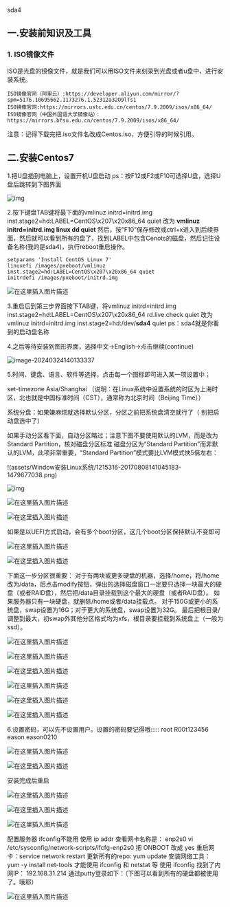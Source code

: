 sda4

## 一.安装前知识及工具

### 1. ISO镜像文件

ISO是光盘的镜像文件，就是我们可以用ISO文件来刻录到光盘或者u盘中，进行安装系统。

```
ISO镜像官网（阿里云）:https://developer.aliyun.com/mirror/?spm=5176.10695662.1173276.1.52312a32O9lTs1
ISO镜像官网:https://mirrors.ustc.edu.cn/centos/7.9.2009/isos/x86_64/
ISO镜像官网（中国外国语大学镜像站）：https://mirrors.bfsu.edu.cn/centos/7.9.2009/isos/x86_64/
```

注意：记得下载完把.iso文件名改成Centos.iso，方便引导的时候引用。



## 二.安装Centos7

1.把U盘插到电脑上，设置开机U盘启动 ps：按F12或F2或F10可选择U盘，选择U盘后跳转到下图界面

![img](assets/Window安装Linux系统/1215316-20170808134807261-1327986157.png) 

2.按下键盘TAB键将最下面的vmlinuz initrd=initrd.img inst.stage2=hd:LABEL=CentOS\x207\x20x86_64 quiet 改为 **vmlinuz initrd=initrd.img linux dd quiet** 然后，按“F10”保存修改或ctrl+x进入到后续界面，然后就可以看到所有的盘了，找到LABEL中包含Cenots的磁盘，然后记住设备名称(我的是sda4)，执行reboot重启操作。

```
setparams 'Install CentOS Linux 7'
linuxefi /images/pxeboot/vmlinuz inst.stage2=hd:LABEL=CentOS\x207\x20x86_64 quiet
initrdefi /images/pxeboot/initrd.img
```

![在这里插入图片描述](assets/Window安装Linux系统/8cbafc0bf8414aa6a71af76782e7f42e.png)

3.重启后到第三步界面按下TAB键，将vmlinuz initrd=initrd.img inst.stage2=hd:LABEL=CentOS\x207\x20x86_64 rd.live.check quiet 改为 vmlinuz initrd=initrd.img inst.stage2=hd:/dev/**sda4** quiet  ps：sda4就是你看到的启动盘名称

4.之后等待安装到图形界面，选择中文→English→点击继续(continue)

![image-20240324140133337](assets/Window安装Linux系统/image-20240324140133337.png)

5.时间、键盘、语言、软件等选择，点击每一个图标即可进入某一项设置中；

set-timezone Asia/Shanghai （说明：在Linux系统中设置系统的时区为上海时区，北也就是中国标准时间（CST），通常称为北京时间（Beijing Time））



系统分盘：如果嫌麻烦就选择默认分区，分区之前把系统盘清空就行了（ 别把启动盘选中了）

如果手动分区看下面，自动分区略过；注意下图不要使用默认的LVM，而是改为Standard Partition，核对磁盘分区标准
磁盘分区为“Standard Partition”而非默认的LVM，此项非常重要，“Standard Partition”模式要比LVM模式快5倍左右：

!(assets/Window安装Linux系统/1215316-20170808141045183-1479677038.png)

![img](assets/Window安装Linux系统/a404b10f7642f88595ffa8d4053c0958.png)



![在这里插入图片描述](assets/Window安装Linux系统/e9b63b6e799e4631864542325b5968ed.png)

![在这里插入图片描述](assets/Window安装Linux系统/6a98f31a91c64acfaaadd7e5f529aed8.png)

如果是以UEFI方式启动，会有多个boot分区，这几个boot分区保持默认不变即可

![在这里插入图片描述](assets/Window安装Linux系统/17e1c163efb648af829a3226c04b5613.png)

![在这里插入图片描述](assets/Window安装Linux系统/cc8cfb402b6a4ac9868c3ee6375ed786.png)

下面这一步分区很重要：
对于有两块或更多硬盘的机器，选择/home，将/home改为/data，后点击modify按钮，弹出的选择磁盘窗口一定要只选择一块最大的硬盘（或者RAID盘），然后把/data目录挂载到这个最大的硬盘（或者RAID盘）。
如果服务器只有一块硬盘，就删除/home或者/data挂载点。
对于150G或更小的系统盘，swap设置为16G；对于更大的系统盘，swap设置为32G。
最后把根目录/调整到最大，初swap外其他分区格式均为xfs，根目录要挂载到系统盘上（一般为ssd）。

![在这里插入图片描述](assets/Window安装Linux系统/56a6d81e3d734163bdb795e19286fd23.png)

![在这里插入图片描述](assets/Window安装Linux系统/eb18ae6dc2a2446ea0f4f34a7354b718.png)

![在这里插入图片描述](assets/Window安装Linux系统/a203f8d24dcb43d58bced4d9fde1e067.png)

![在这里插入图片描述](assets/Window安装Linux系统/5dbc6de7c02447cfa81dd0682d155bc9.png)

![在这里插入图片描述](assets/Window安装Linux系统/667700f1a87e4570922ca0fd683c0b40.png)

![在这里插入图片描述](assets/Window安装Linux系统/4b8e772d6bb04a87a9bee495f744dd44.png)



6.设置密码，可以先不设置用户。设置的密码要记得哦::::: root  R00t123456   eason eason0210

![在这里插入图片描述](assets/Window安装Linux系统/7fbcb38440fe463e96157fb9b06ae129.png)

![在这里插入图片描述](assets/Window安装Linux系统/0315896154ba480fb9797619d7d82e39.png)

安装完成后重启

![在这里插入图片描述](assets/Window安装Linux系统/3af1d00418b44804b35205c0ea0efcb3.png)

![在这里插入图片描述](assets/Window安装Linux系统/ac7e651b69544c82b38b325c8ab7ffc4.png)

![在这里插入图片描述](assets/Window安装Linux系统/6749c94706b9426faee4b3c0e9b8afc0.png)



配置服务器
ifconfig不能用
使用 ip addr 查看网卡名称是： enp2s0
vi /etc/sysconfig/network-scripts/ifcfg-enp2s0 把 ONBOOT 改成 yes
重启网卡：service network restart
更新所有的repo: yum update
安装网络工具： yum -y install net-tools 才能使用 ifconfig 和 netstat 等
使用 ifconfig 找到了内网IP： 192.168.31.214
通过putty登录如下：（下图可以看到所有的硬盘都被使用了。哦耶）

![在这里插入图片描述](assets/Window安装Linux系统/watermark,type_ZmFuZ3poZW5naGVpdGk,shadow_10,text_aHR0cHM6Ly9ibG9nLmNzZG4ubmV0L2xpaGVuZ3prag==,size_16,color_FFFFFF,t_70#pic_center.png)